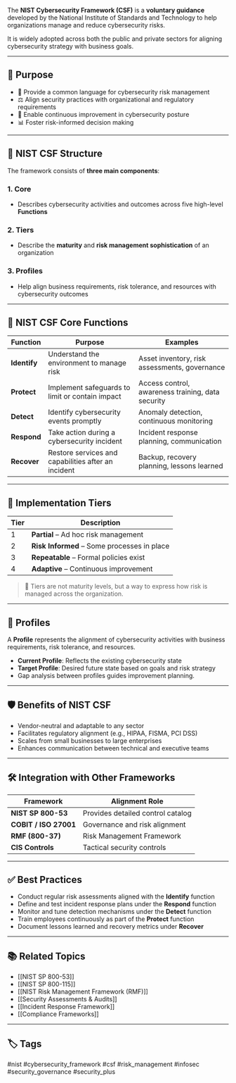 The **NIST Cybersecurity Framework (CSF)** is a **voluntary guidance** developed by the National Institute of Standards and Technology to help organizations manage and reduce cybersecurity risks.

It is widely adopted across both the public and private sectors for aligning cybersecurity strategy with business goals.

---

## 🎯 Purpose

- 🧭 Provide a common language for cybersecurity risk management
- ⚖️ Align security practices with organizational and regulatory requirements
- 🔄 Enable continuous improvement in cybersecurity posture
- 📊 Foster risk-informed decision making

---

## 🧱 NIST CSF Structure

The framework consists of **three main components**:

### 1. **Core**
- Describes cybersecurity activities and outcomes across five high-level **Functions**

### 2. **Tiers**
- Describe the **maturity** and **risk management sophistication** of an organization

### 3. **Profiles**
- Help align business requirements, risk tolerance, and resources with cybersecurity outcomes

---

## 🧰 NIST CSF Core Functions

| Function    | Purpose                                              | Examples                                      |
|-------------|------------------------------------------------------|-----------------------------------------------|
| **Identify**   | Understand the environment to manage risk          | Asset inventory, risk assessments, governance |
| **Protect**    | Implement safeguards to limit or contain impact    | Access control, awareness training, data security |
| **Detect**     | Identify cybersecurity events promptly             | Anomaly detection, continuous monitoring       |
| **Respond**    | Take action during a cybersecurity incident        | Incident response planning, communication     |
| **Recover**    | Restore services and capabilities after an incident| Backup, recovery planning, lessons learned    |

---

## 🔢 Implementation Tiers

| Tier | Description                             |
|------|-----------------------------------------|
| 1    | **Partial** – Ad hoc risk management    |
| 2    | **Risk Informed** – Some processes in place |
| 3    | **Repeatable** – Formal policies exist   |
| 4    | **Adaptive** – Continuous improvement     |

> 📌 Tiers are not maturity levels, but a way to express how risk is managed across the organization.

---

## 🧭 Profiles

A **Profile** represents the alignment of cybersecurity activities with business requirements, risk tolerance, and resources.

- **Current Profile**: Reflects the existing cybersecurity state
- **Target Profile**: Desired future state based on goals and risk strategy
- Gap analysis between profiles guides improvement planning.

---

## 🛡️ Benefits of NIST CSF

- Vendor-neutral and adaptable to any sector
- Facilitates regulatory alignment (e.g., HIPAA, FISMA, PCI DSS)
- Scales from small businesses to large enterprises
- Enhances communication between technical and executive teams

---

## 🛠 Integration with Other Frameworks

| Framework      | Alignment Role                                  |
|----------------|--------------------------------------------------|
| **NIST SP 800-53** | Provides detailed control catalog             |
| **COBIT / ISO 27001** | Governance and risk alignment               |
| **RMF (800-37)** | Risk Management Framework                       |
| **CIS Controls** | Tactical security controls                      |

---

## ✅ Best Practices

- Conduct regular risk assessments aligned with the **Identify** function
- Define and test incident response plans under the **Respond** function
- Monitor and tune detection mechanisms under the **Detect** function
- Train employees continuously as part of the **Protect** function
- Document lessons learned and recovery metrics under **Recover**

---

## 📚 Related Topics

- [[NIST SP 800-53]]
- [[NIST SP 800-115]]
- [[NIST Risk Management Framework (RMF)]]
- [[Security Assessments & Audits]]
- [[Incident Response Framework]]
- [[Compliance Frameworks]]

---

## 🏷 Tags

#nist #cybersecurity_framework #csf #risk_management #infosec #security_governance #security_plus
